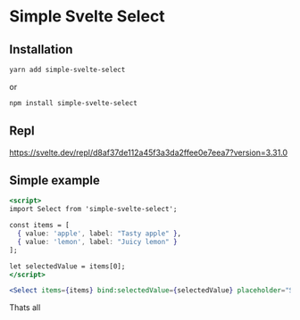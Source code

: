 # Simple Svelte Select

## Installation

````bash
yarn add simple-svelte-select
````

or 

````bash
npm install simple-svelte-select
````

## Repl

https://svelte.dev/repl/d8af37de112a45f3a3da2ffee0e7eea7?version=3.31.0

## Simple example

````jsx
<script>
import Select from 'simple-svelte-select';

const items = [
  { value: 'apple', label: "Tasty apple" },
  { value: 'lemon', label: "Juicy lemon" }
];

let selectedValue = items[0];
</script>

<Select items={items} bind:selectedValue={selectedValue} placeholder="Select apple or lemon"/>
````

Thats all